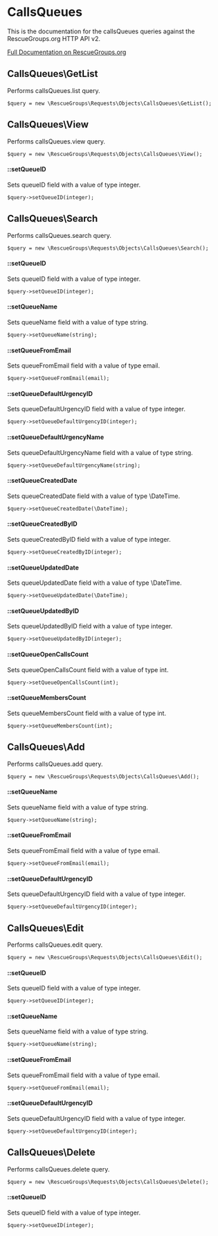 # CallsQueues

This is the documentation for the callsQueues queries against the RescueGroups.org HTTP API v2.

[Full Documentation on RescueGroups.org](https://userguide.rescuegroups.org/display/APIDG/Object+definitions#Objectdefinitions-callsQueues)

## CallsQueues\GetList

Performs callsQueues.list query.

    $query = new \RescueGroups\Requests\Objects\CallsQueues\GetList();



## CallsQueues\View

Performs callsQueues.view query.

    $query = new \RescueGroups\Requests\Objects\CallsQueues\View();

#### ::setQueueID

Sets queueID field with a value of type integer.

    $query->setQueueID(integer);



## CallsQueues\Search

Performs callsQueues.search query.

    $query = new \RescueGroups\Requests\Objects\CallsQueues\Search();

#### ::setQueueID

Sets queueID field with a value of type integer.

    $query->setQueueID(integer);

#### ::setQueueName

Sets queueName field with a value of type string.

    $query->setQueueName(string);

#### ::setQueueFromEmail

Sets queueFromEmail field with a value of type email.

    $query->setQueueFromEmail(email);

#### ::setQueueDefaultUrgencyID

Sets queueDefaultUrgencyID field with a value of type integer.

    $query->setQueueDefaultUrgencyID(integer);

#### ::setQueueDefaultUrgencyName

Sets queueDefaultUrgencyName field with a value of type string.

    $query->setQueueDefaultUrgencyName(string);

#### ::setQueueCreatedDate

Sets queueCreatedDate field with a value of type \DateTime.

    $query->setQueueCreatedDate(\DateTime);

#### ::setQueueCreatedByID

Sets queueCreatedByID field with a value of type integer.

    $query->setQueueCreatedByID(integer);

#### ::setQueueUpdatedDate

Sets queueUpdatedDate field with a value of type \DateTime.

    $query->setQueueUpdatedDate(\DateTime);

#### ::setQueueUpdatedByID

Sets queueUpdatedByID field with a value of type integer.

    $query->setQueueUpdatedByID(integer);

#### ::setQueueOpenCallsCount

Sets queueOpenCallsCount field with a value of type int.

    $query->setQueueOpenCallsCount(int);

#### ::setQueueMembersCount

Sets queueMembersCount field with a value of type int.

    $query->setQueueMembersCount(int);



## CallsQueues\Add

Performs callsQueues.add query.

    $query = new \RescueGroups\Requests\Objects\CallsQueues\Add();

#### ::setQueueName

Sets queueName field with a value of type string.

    $query->setQueueName(string);

#### ::setQueueFromEmail

Sets queueFromEmail field with a value of type email.

    $query->setQueueFromEmail(email);

#### ::setQueueDefaultUrgencyID

Sets queueDefaultUrgencyID field with a value of type integer.

    $query->setQueueDefaultUrgencyID(integer);



## CallsQueues\Edit

Performs callsQueues.edit query.

    $query = new \RescueGroups\Requests\Objects\CallsQueues\Edit();

#### ::setQueueID

Sets queueID field with a value of type integer.

    $query->setQueueID(integer);

#### ::setQueueName

Sets queueName field with a value of type string.

    $query->setQueueName(string);

#### ::setQueueFromEmail

Sets queueFromEmail field with a value of type email.

    $query->setQueueFromEmail(email);

#### ::setQueueDefaultUrgencyID

Sets queueDefaultUrgencyID field with a value of type integer.

    $query->setQueueDefaultUrgencyID(integer);



## CallsQueues\Delete

Performs callsQueues.delete query.

    $query = new \RescueGroups\Requests\Objects\CallsQueues\Delete();

#### ::setQueueID

Sets queueID field with a value of type integer.

    $query->setQueueID(integer);






